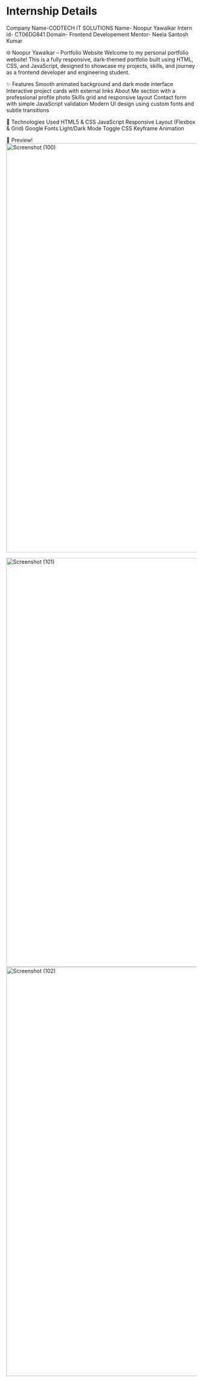 # Internship Details
Company Name-CODTECH IT SOLUTIONS
Name- Noopur Yawalkar 
Intern id- CT06DG841
Domain- Frontend Developement
Mentor- Neela Santosh Kumar

🌐 Noopur Yawalkar – Portfolio Website
Welcome to my personal portfolio website! This is a fully responsive, dark-themed portfolio built using HTML, CSS, and JavaScript, designed to showcase my projects, skills, and journey as a frontend developer and engineering student.

✨ Features
Smooth animated background and dark mode interface
Interactive project cards with external links
About Me section with a professional profile photo
Skills grid and responsive layout
Contact form with simple JavaScript validation
Modern UI design using custom fonts and subtle transitions

🚀 Technologies Used
HTML5 & CSS
JavaScript
Responsive Layout (Flexbox & Grid)
Google Fonts
Light/Dark Mode Toggle
CSS Keyframe Animation

📸 Preview!
<img width="1000" height="1080" alt="Screenshot (100)" src="https://github.com/user-attachments/assets/41bfb6f1-f844-46a3-a9b9-0b65f6c3093f" />

<img width="1920" height="1080" alt="Screenshot (101)" src="https://github.com/user-attachments/assets/528a1705-2dc4-4f67-9547-f229c7ecd599" />

<img width="1920" height="1080" alt="Screenshot (102)" src="https://github.com/user-attachments/assets/eb850487-f255-4a09-87ec-6177334ac2ba" />
